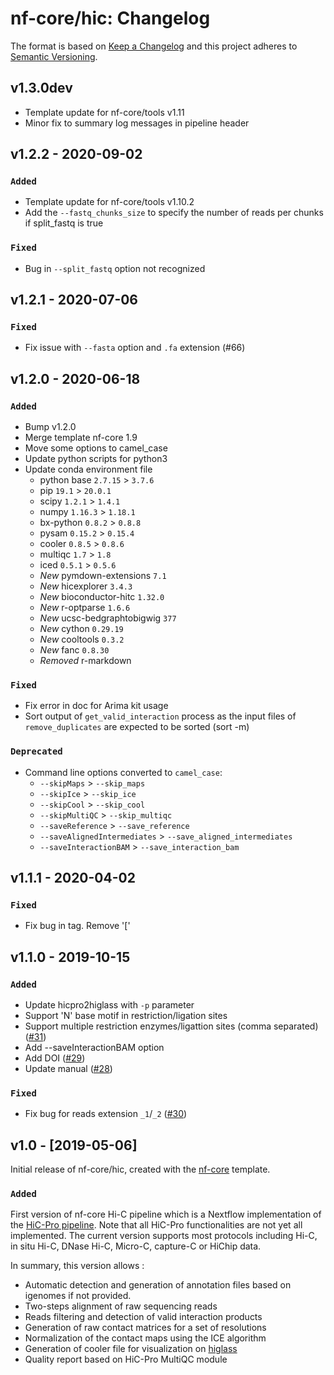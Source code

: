 # nf-core/hic: Changelog

The format is based on [Keep a Changelog](https://keepachangelog.com/en/1.0.0/)
and this project adheres to [Semantic Versioning](https://semver.org/spec/v2.0.0.html).

## v1.3.0dev

* Template update for nf-core/tools v1.11
* Minor fix to summary log messages in pipeline header

## v1.2.2 - 2020-09-02

### `Added`

* Template update for nf-core/tools v1.10.2
* Add the `--fastq_chunks_size` to specify the number of reads per chunks if split_fastq is true

### `Fixed`

* Bug in `--split_fastq` option not recognized

## v1.2.1 - 2020-07-06

### `Fixed`

* Fix issue with `--fasta` option and `.fa` extension (#66)

## v1.2.0 - 2020-06-18

### `Added`

* Bump v1.2.0
* Merge template nf-core 1.9
* Move some options to camel_case
* Update python scripts for python3
* Update conda environment file
  * python base `2.7.15` > `3.7.6`
  * pip `19.1` > `20.0.1`
  * scipy `1.2.1` > `1.4.1`
  * numpy `1.16.3` > `1.18.1`
  * bx-python `0.8.2` > `0.8.8`
  * pysam `0.15.2` > `0.15.4`
  * cooler `0.8.5` > `0.8.6`
  * multiqc `1.7` > `1.8`
  * iced `0.5.1` > `0.5.6`
  * *_New_* pymdown-extensions `7.1`
  * *_New_* hicexplorer `3.4.3`
  * *_New_* bioconductor-hitc `1.32.0`
  * *_New_* r-optparse `1.6.6`
  * *_New_* ucsc-bedgraphtobigwig `377`
  * *_New_* cython `0.29.19`
  * *_New_* cooltools `0.3.2`
  * *_New_* fanc `0.8.30`
  * *_Removed_* r-markdown

### `Fixed`

* Fix error in doc for Arima kit usage
* Sort output of `get_valid_interaction` process as the input files of `remove_duplicates`
are expected to be sorted (sort -m)

### `Deprecated`

* Command line options converted to `camel_case`:
  * `--skipMaps` > `--skip_maps`
  * `--skipIce` > `--skip_ice`
  * `--skipCool` > `--skip_cool`
  * `--skipMultiQC` > `--skip_multiqc`
  * `--saveReference` > `--save_reference`
  * `--saveAlignedIntermediates` > `--save_aligned_intermediates`
  * `--saveInteractionBAM` > `--save_interaction_bam`

## v1.1.1 - 2020-04-02

### `Fixed`

* Fix bug in tag. Remove '['

## v1.1.0 - 2019-10-15

### `Added`

* Update hicpro2higlass with `-p` parameter
* Support 'N' base motif in restriction/ligation sites
* Support multiple restriction enzymes/ligattion sites (comma separated) ([#31](https://github.com/nf-core/hic/issues/31))
* Add --saveInteractionBAM option
* Add DOI ([#29](https://github.com/nf-core/hic/issues/29))
* Update manual ([#28](https://github.com/nf-core/hic/issues/28))

### `Fixed`

* Fix bug for reads extension `_1`/`_2` ([#30](https://github.com/nf-core/hic/issues/30))

## v1.0 - [2019-05-06]

Initial release of nf-core/hic, created with the [nf-core](http://nf-co.re/) template.

### `Added`

First version of nf-core Hi-C pipeline which is a Nextflow implementation of
the [HiC-Pro pipeline](https://github.com/nservant/HiC-Pro/).
Note that all HiC-Pro functionalities are not yet all implemented.
The current version supports most protocols including Hi-C, in situ Hi-C,
DNase Hi-C, Micro-C, capture-C or HiChip data.

In summary, this version allows :

* Automatic detection and generation of annotation files based on igenomes
if not provided.
* Two-steps alignment of raw sequencing reads
* Reads filtering and detection of valid interaction products
* Generation of raw contact matrices for a set of resolutions
* Normalization of the contact maps using the ICE algorithm
* Generation of cooler file for visualization on [higlass](https://higlass.io/)
* Quality report based on HiC-Pro MultiQC module
